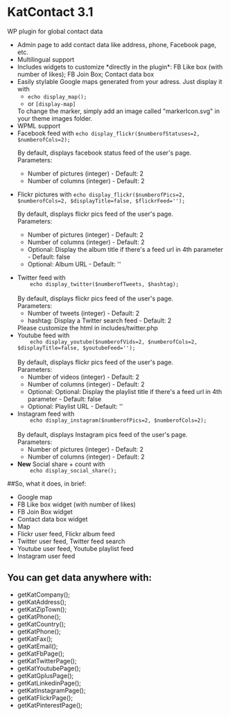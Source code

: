 # KatContact 3.1
WP plugin for global contact data
<ul>
<li>Admin page to add contact data like address, phone, Facebook page, etc.</li>
<li>Multilingual support</li>
<li>Includes widgets to customize *directly in the plugin*:  FB Like box (with number of likes); FB Join Box; Contact data box</li>
<li>Easily stylable Google maps generated from your adress. Just display it with 
	<ul>
		<li>
			<code>echo display_map();</code>
		</li>
		<li>
			or <code>[display-map]</code>
		</li>
	</ul>
	To change the marker, simply add an image called "markerIcon.svg" in your theme images folder.
</li>
<li>WPML support</li>
<li>Facebook feed with 
	<code>echo display_flickr($numberofStatuses=2, $numberofCols=2);</code><br />
    
By default, displays facebook status feed of the user's page.<br />
Parameters:<br />
	<ul>
		<li>Number of pictures (integer) - Default: 2</li>
		<li>Number of columns (integer) - Default: 2</li>
	</ul>
</li>
<li>Flickr pictures with 
	<code>echo display_flickr($numberofPics=2, $numberofCols=2, $displayTitle=false, $flickrFeed='');</code><br />
    
By default, displays flickr pics feed of the user's page.<br />
Parameters:<br />
	<ul>
		<li>Number of pictures (integer) - Default: 2</li>
		<li>Number of columns (integer) - Default: 2</li>
		<li>Optional: Display the album title if there's a feed url in 4th parameter - Default: false</li>
		<li>Optional: Album URL - Default: ''</li>
	</ul>
</li>
<li>Twitter feed with 
<code>
	echo display_twitter($numberofTweets, $hashtag);
</code><br />
By default, displays flickr pics feed of the user's page.<br />
Parameters:<br />
	<ul>
		<li>Number of tweets (integer) - Default: 2</li>
		<li>hashtag: Display a Twitter search feed - Default: 2</li>
	</ul>
Please customize the html in includes/twitter.php
</li>
<li>Youtube feed with 
<code>
	echo display_youtube($numberofVids=2, $numberofCols=2, $displayTitle=false, $youtubeFeed='');
</code><br />
By default, displays flickr pics feed of the user's page.<br />
Parameters:<br />
	<ul>
		<li>Number of videos (integer) - Default: 2</li>
		<li>Number of columns (integer) - Default: 2</li>
		<li>Optional: Optional: Display the playlist title if there's a feed url in 4th parameter - Default: false</li>
		<li>Optional: Playlist URL - Default: ''</li>
	</ul>
</li>
<li>
	Instagram feed with
	<code>
	echo display_instagram($numberofPics=2, $numberofCols=2);
</code><br />
By default, displays Instagram pics feed of the user's page.<br />
Parameters:<br />
	<ul>
		<li>Number of pictures (integer) - Default: 2</li>
		<li>Number of columns (integer) - Default: 2</li>
	</ul>
	
</li>
<li>
	<strong>New</strong> Social share + count with 
	<code>
	echo display_social_share();
</code>	
</li>
</ul>
##So, what it does, in brief:

- Google map
- FB Like box widget (with number of likes)
- FB Join Box widget
- Contact data box widget
- Map
- Flickr user feed, Flickr album feed
- Twitter user feed, Twitter feed search
- Youtube user feed, Youtube playlist feed
- Instagram user feed
	
## You can get data anywhere with:
* getKatCompany();<br />
* getKatAddress();<br />
* getKatZipTown();<br />
* getKatPhone();<br />
* getKatCountry();<br />
* getKatPhone();<br />
* getKatFax();<br />
* getKatEmail();<br />
* getKatFbPage();<br />
* getKatTwitterPage();<br />
* getKatYoutubePage();<br />
* getKatGplusPage();<br />
* getKatLinkedinPage();<br />
* getKatInstagramPage();<br />
* getKatFlickrPage();<br />
* getKatPinterestPage();<br />

